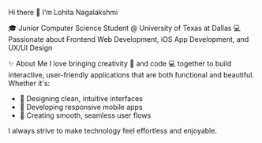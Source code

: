 Hi there 👋 I’m Lohita Nagalakshmi

🎓 Junior Computer Science Student @ University of Texas at Dallas
💻 Passionate about Frontend Web Development, iOS App Development, and UX/UI Design

✨ About Me
I love bringing creativity 🎨 and code 💻 together to build interactive, user-friendly applications that are both functional and beautiful. Whether it's:
- 🎯 Designing clean, intuitive interfaces
- 📱 Developing responsive mobile apps
- 🔄 Creating smooth, seamless user flows
  
I always strive to make technology feel effortless and enjoyable.
